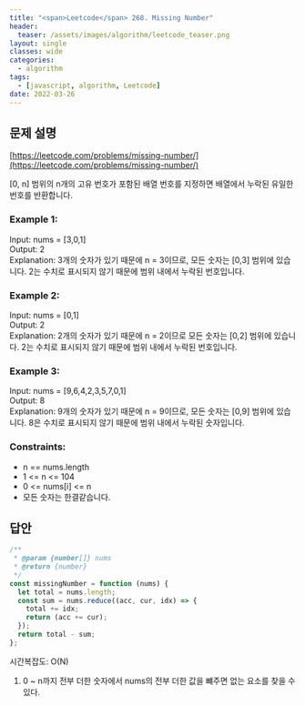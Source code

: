 ```yaml
---
title: "<span>Leetcode</span> 268. Missing Number"
header:
  teaser: /assets/images/algorithm/leetcode_teaser.png
layout: single
classes: wide
categories:
  - algorithm
tags:
  - [javascript, algorithm, Leetcode]
date: 2022-03-26
---
```


## 문제 설명

[https://leetcode.com/problems/missing-number/](https://leetcode.com/problems/missing-number/)

[0, n] 범위의 n개의 고유 번호가 포함된 배열 번호를 지정하면 배열에서 누락된 유일한 번호를 반환합니다.

### Example 1:

Input: nums = [3,0,1]  
Output: 2  
Explanation: 3개의 숫자가 있기 때문에 n = 3이므로, 모든 숫자는 [0,3] 범위에 있습니다. 2는 수치로 표시되지 않기 때문에 범위 내에서 누락된 번호입니다.

### Example 2:

Input: nums = [0,1]  
Output: 2  
Explanation: 2개의 숫자가 있기 때문에 n = 2이므로 모든 숫자는 [0,2] 범위에 있습니다. 2는 수치로 표시되지 않기 때문에 범위 내에서 누락된 번호입니다.

### Example 3:

Input: nums = [9,6,4,2,3,5,7,0,1]  
Output: 8  
Explanation: 9개의 숫자가 있기 때문에 n = 9이므로, 모든 숫자는 [0,9] 범위에 있습니다. 8은 수치로 표시되지 않기 때문에 범위 내에서 누락된 숫자입니다.

### Constraints:

- n == nums.length
- 1 <= n <= 104
- 0 <= nums[i] <= n
- 모든 숫자는 한결같습니다.

## 답안

```javascript
/**
 * @param {number[]} nums
 * @return {number}
 */
const missingNumber = function (nums) {
  let total = nums.length;
  const sum = nums.reduce((acc, cur, idx) => {
    total += idx;
    return (acc += cur);
  });
  return total - sum;
};
```

시간복잡도: O(N)

1. 0 ~ n까지 전부 더한 숫자에서 nums의 전부 더한 값을 뺴주면 없는 요소를 찾을 수 있다.
